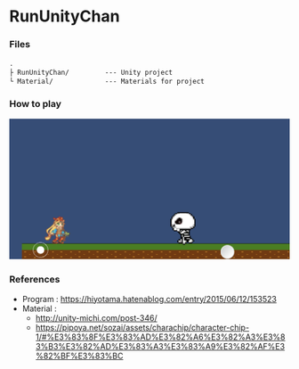 # RunUnityChan

### Files
```
.
├ RunUnityChan/         --- Unity project
└ Material/             --- Materials for project
```

<!-- ### How to install to iPhone -->


### How to play
![RunUnityChan_SS](https://github.com/Sakai1711/image/blob/master/RunUnityChan/RunUnityChan_SS.png "RunUnityChan_SS")


### References
- Program : https://hiyotama.hatenablog.com/entry/2015/06/12/153523
- Material : 
    - http://unity-michi.com/post-346/
    - https://pipoya.net/sozai/assets/charachip/character-chip-1/#%E3%83%8F%E3%83%AD%E3%82%A6%E3%82%A3%E3%83%B3%E3%82%AD%E3%83%A3%E3%83%A9%E3%82%AF%E3%82%BF%E3%83%BC

